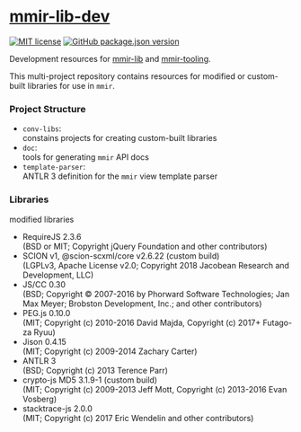 [mmir-lib-dev][0]
============

[![MIT license](https://img.shields.io/badge/License-MIT-green.svg)](https://opensource.org/licenses/MIT)
[![GitHub package.json version](https://img.shields.io/github/package-json/v/mmig/mmir-lib-dev/master)](https://github.com/mmig/mmir-lib-dev)

Development resources for [mmir-lib][2] and [mmir-tooling][1].

This multi-project repository contains resources for modified or
custom-built libraries for use in `mmir`.

### Project Structure

 * `conv-libs`:  
   constains projects for creating custom-built libraries
 * `doc`:  
   tools for generating `mmir` API docs
 * `template-parser`:  
   ANTLR 3 definition for the `mmir` view template parser


### Libraries

modified libraries

 * RequireJS 2.3.6  
   (BSD or MIT; Copyright jQuery Foundation and other contributors)
 * SCION v1, @scion-scxml/core v2.6.22 (custom build)  
   (LGPLv3, Apache License v2.0; Copyright 2018 Jacobean Research and Development, LLC)
 * JS/CC 0.30  
   (BSD; Copyright © 2007-2016 by Phorward Software Technologies; Jan Max Meyer; Brobston Development, Inc.; and other contributors)
 * PEG.js 0.10.0  
   (MIT; Copyright (c) 2010-2016 David Majda, Copyright (c) 2017+ Futago-za Ryuu)
 * Jison 0.4.15  
   (MIT; Copyright (c) 2009-2014 Zachary Carter)
 * ANTLR 3  
   (BSD; Copyright (c) 2013 Terence Parr)
 * crypto-js MD5 3.1.9-1 (custom build)  
   (MIT; Copyright (c) 2009-2013 Jeff Mott, Copyright (c) 2013-2016 Evan Vosberg)
 * stacktrace-js 2.0.0  
   (MIT; Copyright (c) 2017 Eric Wendelin and other contributors)

[0]: https://github.com/mmig/mmir-lib-dev
[1]: https://github.com/mmig/mmir-tooling
[2]: https://github.com/mmig/mmir-lib

